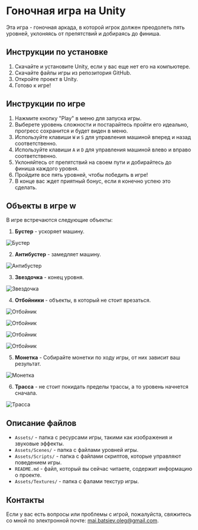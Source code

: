 # Гоночная игра на Unity

Эта игра - гоночная аркада, в которой игрок должен преодолеть пять уровней, уклоняясь от препятствий и добираясь до финиша.

## Инструкции по установке

1. Скачайте и установите Unity, если у вас еще нет его на компьютере.
2. Скачайте файлы игры из репозитория GitHub.
3. Откройте проект в Unity.
4. Готово к игре!

## Инструкции по игре

1. Нажмите кнопку "Play" в меню для запуска игры.
2. Выберете уровень сложности и постарайтесь пройти его идеально, прогресс сохранится и будет виден в меню.
3. Используйте клавиши `W` и `S` для управления машиной вперед и назад соответственно.
4. Используйте клавиши `A` и `D` для управления машиной влево и вправо соответственно.
5. Уклоняйтесь от препятствий на своем пути и добирайтесь до финиша каждого уровня.
6. Пройдите все пять уровней, чтобы победить в игре!
7. В конце вас ждет приятный бонус, если я конечно успею это сделать.

## Объекты в игре   w

В игре встречаются следующие объекты:

1. **Бустер** - ускоряет машину. 

![Бустер](images_for_readme/booster.png)

2. **Антибустер** - замедляет машину. 

![Антибустер](images_for_readme/antibooster.png)

3. **Звездочка** - конец уровня. 

![Звездочка](images_for_readme/star.png)

4. **Отбойники** - объекты, в который не стоит врезаться. 

![Отбойник](images_for_readme/bumper.png)

![Отбойник](images_for_readme/b1.png)

![Отбойник](images_for_readme/b2.png)

![Отбойник](images_for_readme/b3.png)

5. **Монетка** - Собирайте монетки по ходу игры, от них зависит ваш результат. 

![Монетка](images_for_readme/bonus.png)

6. **Трасса** - не стоит покидать пределы трассы, а то уровень начнется сначала.

![Трасса](images_for_readme/lines.png)

## Описание файлов

- `Assets/` - папка с ресурсами игры, такими как изображения и звуковые эффекты.
- `Assets/Scenes/` - папка с файлами уровней игры.
- `Assets/Scripts/` - папка с файлами скриптов, которые управляют поведением игры.
- `README.md` - файл, который вы сейчас читаете, содержит информацию о проекте.
- `Assets/Textures/` - папка с фалами текстур игры.

## Контакты

Если у вас есть вопросы или проблемы с игрой, пожалуйста, свяжитесь со мной по электронной почте: mai.batsiev.oleg@gmail.com.
